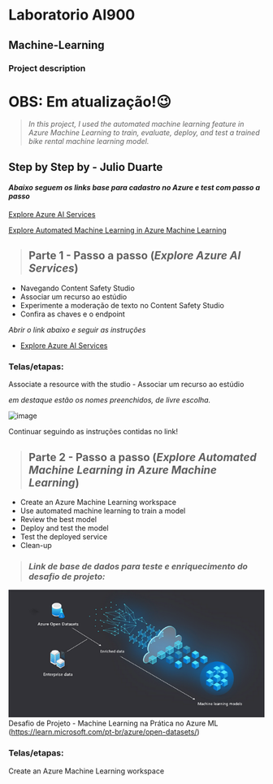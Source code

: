 # Laboratorio AI900 
## Machine-Learning

### Project description

# OBS: Em atualização!😉

> *In this project, I used the automated machine learning feature in Azure Machine Learning to train, evaluate,
> deploy, and test a trained bike rental machine learning model.*
## Step by Step by - Julio Duarte

#### *Abaixo seguem os links base para cadastro no Azure e test com passo a passo*
[Explore Azure AI Services](https://microsoftlearning.github.io/mslearn-ai-fundamentals/Instructions/Labs/02-content-safety.html)

[Explore Automated Machine Learning in Azure Machine Learning](https://microsoftlearning.github.io/mslearn-ai-fundamentals/Instructions/Labs/01-machine-learning.html)

> ## Parte 1 - Passo a passo (***Explore Azure AI Services***)
- Navegando Content Safety Studio
- Associar um recurso ao estúdio
- Experimente a moderação de texto no Content Safety Studio
- Confira as chaves e o endpoint

*Abrir o link abaixo e seguir as instruções*
- [Explore Azure AI Services](https://microsoftlearning.github.io/mslearn-ai-fundamentals/Instructions/Labs/02-content-safety.html)

### Telas/etapas:
Associate a resource with the studio - Associar um recurso ao estúdio

*em destaque estão os nomes preenchidos, de livre escolha.*

![image](https://github.com/sezarprog/-LaboratorioAI900-Machine-Learning/assets/153564526/e120e2f5-a6de-4409-99d4-eb4b8f884559)

Continuar seguindo as instruções contidas no link!

> ## Parte 2 - Passo a passo (***Explore Automated Machine Learning in Azure Machine Learning***)
- Create an Azure Machine Learning workspace
- Use automated machine learning to train a model
- Review the best model
- Deploy and test the model
- Test the deployed service
- Clean-up

> ### *Link de base de dados para teste e enriquecimento do desafio de projeto:*
![image](https://github.com/sezarprog/-LaboratorioAI900-Machine-Learning/blob/main/telas/Captura%20de%20tela%202024-03-06%20224638.png?raw=true) 
Desafio de Projeto - Machine Learning na Prática no Azure ML
(https://learn.microsoft.com/pt-br/azure/open-datasets/)
### Telas/etapas:
Create an Azure Machine Learning workspace


